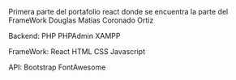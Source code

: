 Primera parte del portafolio react donde se encuentra la parte del FrameWork
Douglas Matias Coronado Ortiz

Backend:
PHP
PHPAdmin
XAMPP

FrameWork:
React
HTML
CSS
Javascript

API:
Bootstrap
FontAwesome
